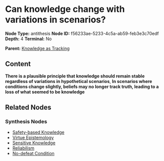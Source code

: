 # Can knowledge change with variations in scenarios?

**Node Type:** antithesis
**Node ID:** f56233ae-5233-4c5a-ab59-feb3e3c70edf
**Depth:** 4
**Terminal:** No

**Parent:** [Knowledge as Tracking](knowledge-as-tracking-synthesis-31cbb173-c303-458a-9f6c-7aa5bcc8953b.md)

## Content

**There is a plausible principle that knowledge should remain stable regardless of variations in hypothetical scenarios**, **In scenarios where conditions change slightly, beliefs may no longer track truth, leading to a loss of what seemed to be knowledge**

## Related Nodes

### Synthesis Nodes

- [Safety-based Knowledge](safety-based-knowledge-synthesis-58a968ef-534e-48b5-ad57-58a72b78884e.md)
- [Virtue Epistemology](virtue-epistemology-synthesis-19cd33b5-5b2b-4efc-b44e-ceef49b8e00d.md)
- [Sensitive Knowledge](sensitive-knowledge-synthesis-59c44eac-d42d-4b14-bd98-c4161297b529.md)
- [Reliabilism](reliabilism-synthesis-698fec45-15be-4b42-8e3f-fa71b19c1320.md)
- [No-defeat Condition](no-defeat-condition-synthesis-c8388365-4515-41ad-a8c5-efae8e90491b.md)
